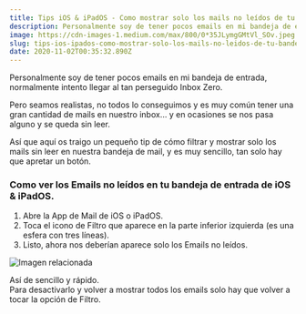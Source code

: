 ```yaml
---
title: Tips iOS & iPadOS - Como mostrar solo los mails no leídos de tu inbox
description: Personalmente soy de tener pocos emails en mi bandeja de entrada, normalmente intento llegar al tan perseguido Inbox Zero.
image: https://cdn-images-1.medium.com/max/800/0*35JLymgGMtVl_SOv.jpeg
slug: tips-ios-ipados-como-mostrar-solo-los-mails-no-leidos-de-tu-bandeja-de-entrada
date: 2020-11-02T00:35:32.890Z
---
```



Personalmente soy de tener pocos emails en mi bandeja de entrada, normalmente intento llegar al tan perseguido Inbox Zero.

Pero seamos realistas, no todos lo conseguimos y es muy común tener una gran cantidad de mails en nuestro inbox… y en ocasiones se nos pasa alguno y se queda sin leer.

Así que aquí os traigo un pequeño tip de cómo filtrar y mostrar solo los mails sin leer en nuestra bandeja de mail, y es muy sencillo, tan solo hay que apretar un botón.

### Como ver los Emails no leídos en tu bandeja de entrada de iOS & iPadOS.

1. Abre la App de Mail de iOS o iPadOS.
2. Toca el icono de Filtro que aparece en la parte inferior izquierda (es una esfera con tres líneas).
3. Listo, ahora nos deberían aparece solo los Emails no leídos.

![Imagen relacionada](https://cdn-images-1.medium.com/max/800/1*kEFWt5w3DcabaRa589Up3w.jpeg)

Así de sencillo y rápido.  
Para desactivarlo y volver a mostrar todos los emails solo hay que volver a tocar la opción de Filtro.
